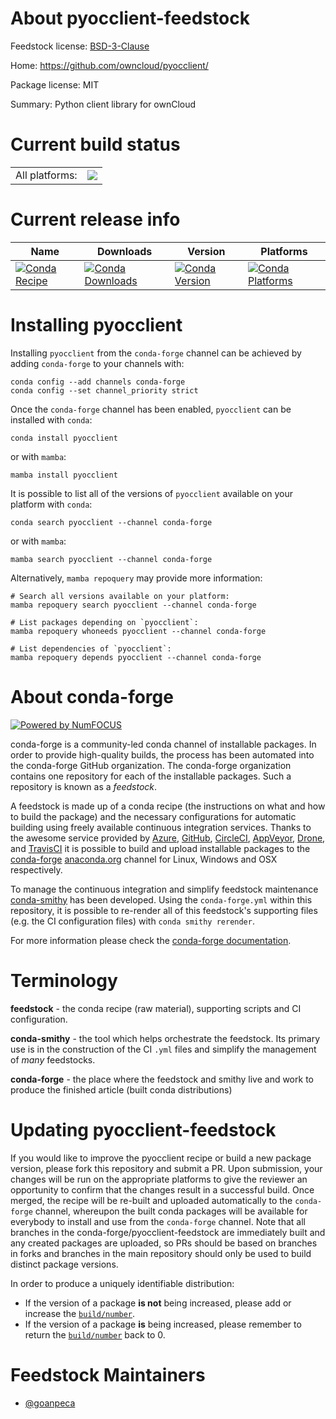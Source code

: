 About pyocclient-feedstock
==========================

Feedstock license: [BSD-3-Clause](https://github.com/conda-forge/pyocclient-feedstock/blob/main/LICENSE.txt)

Home: https://github.com/owncloud/pyocclient/

Package license: MIT

Summary: Python client library for ownCloud

Current build status
====================


<table><tr><td>All platforms:</td>
    <td>
      <a href="https://dev.azure.com/conda-forge/feedstock-builds/_build/latest?definitionId=19250&branchName=main">
        <img src="https://dev.azure.com/conda-forge/feedstock-builds/_apis/build/status/pyocclient-feedstock?branchName=main">
      </a>
    </td>
  </tr>
</table>

Current release info
====================

| Name | Downloads | Version | Platforms |
| --- | --- | --- | --- |
| [![Conda Recipe](https://img.shields.io/badge/recipe-pyocclient-green.svg)](https://anaconda.org/conda-forge/pyocclient) | [![Conda Downloads](https://img.shields.io/conda/dn/conda-forge/pyocclient.svg)](https://anaconda.org/conda-forge/pyocclient) | [![Conda Version](https://img.shields.io/conda/vn/conda-forge/pyocclient.svg)](https://anaconda.org/conda-forge/pyocclient) | [![Conda Platforms](https://img.shields.io/conda/pn/conda-forge/pyocclient.svg)](https://anaconda.org/conda-forge/pyocclient) |

Installing pyocclient
=====================

Installing `pyocclient` from the `conda-forge` channel can be achieved by adding `conda-forge` to your channels with:

```
conda config --add channels conda-forge
conda config --set channel_priority strict
```

Once the `conda-forge` channel has been enabled, `pyocclient` can be installed with `conda`:

```
conda install pyocclient
```

or with `mamba`:

```
mamba install pyocclient
```

It is possible to list all of the versions of `pyocclient` available on your platform with `conda`:

```
conda search pyocclient --channel conda-forge
```

or with `mamba`:

```
mamba search pyocclient --channel conda-forge
```

Alternatively, `mamba repoquery` may provide more information:

```
# Search all versions available on your platform:
mamba repoquery search pyocclient --channel conda-forge

# List packages depending on `pyocclient`:
mamba repoquery whoneeds pyocclient --channel conda-forge

# List dependencies of `pyocclient`:
mamba repoquery depends pyocclient --channel conda-forge
```


About conda-forge
=================

[![Powered by
NumFOCUS](https://img.shields.io/badge/powered%20by-NumFOCUS-orange.svg?style=flat&colorA=E1523D&colorB=007D8A)](https://numfocus.org)

conda-forge is a community-led conda channel of installable packages.
In order to provide high-quality builds, the process has been automated into the
conda-forge GitHub organization. The conda-forge organization contains one repository
for each of the installable packages. Such a repository is known as a *feedstock*.

A feedstock is made up of a conda recipe (the instructions on what and how to build
the package) and the necessary configurations for automatic building using freely
available continuous integration services. Thanks to the awesome service provided by
[Azure](https://azure.microsoft.com/en-us/services/devops/), [GitHub](https://github.com/),
[CircleCI](https://circleci.com/), [AppVeyor](https://www.appveyor.com/),
[Drone](https://cloud.drone.io/welcome), and [TravisCI](https://travis-ci.com/)
it is possible to build and upload installable packages to the
[conda-forge](https://anaconda.org/conda-forge) [anaconda.org](https://anaconda.org/)
channel for Linux, Windows and OSX respectively.

To manage the continuous integration and simplify feedstock maintenance
[conda-smithy](https://github.com/conda-forge/conda-smithy) has been developed.
Using the ``conda-forge.yml`` within this repository, it is possible to re-render all of
this feedstock's supporting files (e.g. the CI configuration files) with ``conda smithy rerender``.

For more information please check the [conda-forge documentation](https://conda-forge.org/docs/).

Terminology
===========

**feedstock** - the conda recipe (raw material), supporting scripts and CI configuration.

**conda-smithy** - the tool which helps orchestrate the feedstock.
                   Its primary use is in the construction of the CI ``.yml`` files
                   and simplify the management of *many* feedstocks.

**conda-forge** - the place where the feedstock and smithy live and work to
                  produce the finished article (built conda distributions)


Updating pyocclient-feedstock
=============================

If you would like to improve the pyocclient recipe or build a new
package version, please fork this repository and submit a PR. Upon submission,
your changes will be run on the appropriate platforms to give the reviewer an
opportunity to confirm that the changes result in a successful build. Once
merged, the recipe will be re-built and uploaded automatically to the
`conda-forge` channel, whereupon the built conda packages will be available for
everybody to install and use from the `conda-forge` channel.
Note that all branches in the conda-forge/pyocclient-feedstock are
immediately built and any created packages are uploaded, so PRs should be based
on branches in forks and branches in the main repository should only be used to
build distinct package versions.

In order to produce a uniquely identifiable distribution:
 * If the version of a package **is not** being increased, please add or increase
   the [``build/number``](https://docs.conda.io/projects/conda-build/en/latest/resources/define-metadata.html#build-number-and-string).
 * If the version of a package **is** being increased, please remember to return
   the [``build/number``](https://docs.conda.io/projects/conda-build/en/latest/resources/define-metadata.html#build-number-and-string)
   back to 0.

Feedstock Maintainers
=====================

* [@goanpeca](https://github.com/goanpeca/)

